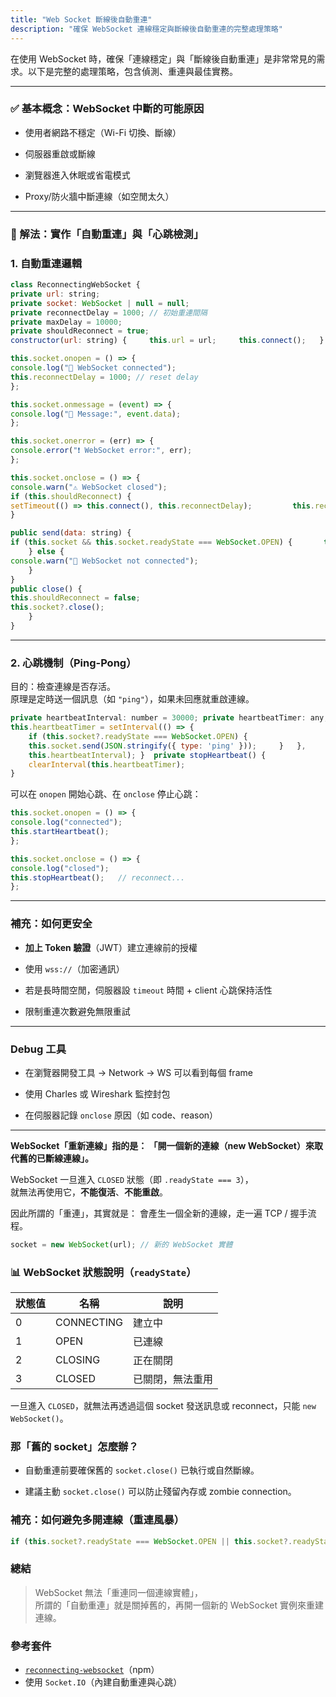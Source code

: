```yaml
---
title: "Web Socket 斷線後自動重連"
description: "確保 WebSocket 連線穩定與斷線後自動重連的完整處理策略"
---
```


在使用 WebSocket 時，確保「連線穩定」與「斷線後自動重連」是非常常見的需求。以下是完整的處理策略，包含偵測、重連與最佳實務。

---

### ✅ 基本概念：WebSocket 中斷的可能原因

- 使用者網路不穩定（Wi-Fi 切換、斷線）
    
- 伺服器重啟或斷線
    
- 瀏覽器進入休眠或省電模式
    
- Proxy/防火牆中斷連線（如空閒太久）
    

---

### 🔁 解法：實作「自動重連」與「心跳檢測」

###  1. 自動重連邏輯


```js
class ReconnectingWebSocket {   
private url: string;   
private socket: WebSocket | null = null;   
private reconnectDelay = 1000; // 初始重連間隔   
private maxDelay = 10000;   
private shouldReconnect = true;    
constructor(url: string) {     this.url = url;     this.connect();   }    private connect() {     this.socket = new WebSocket(this.url);      

this.socket.onopen = () => {       
console.log("🔌 WebSocket connected");   
this.reconnectDelay = 1000; // reset delay     
};  

this.socket.onmessage = (event) => {       
console.log("📩 Message:", event.data);     
};      

this.socket.onerror = (err) => {       
console.error("❗ WebSocket error:", err);     
};      

this.socket.onclose = () => {       
console.warn("⚠️ WebSocket closed");       
if (this.shouldReconnect) {         
setTimeout(() => this.connect(), this.reconnectDelay);         this.reconnectDelay = Math.min(this.reconnectDelay * 2, this.maxDelay);      }};   
}    

public send(data: string) {     
if (this.socket && this.socket.readyState === WebSocket.OPEN) {       this.socket.send(data);     
	} else {       
console.warn("🚫 WebSocket not connected"); 
	}   
}    
public close() {     
this.shouldReconnect = false;     
this.socket?.close();   
	} 
}
```

---

### 2. 心跳機制（Ping-Pong）

目的：檢查連線是否存活。  
原理是定時送一個訊息（如 `"ping"`），如果未回應就重啟連線。


```js
private heartbeatInterval: number = 30000; private heartbeatTimer: any;  private startHeartbeat() {   
this.heartbeatTimer = setInterval(() => {     
	if (this.socket?.readyState === WebSocket.OPEN) {       
	this.socket.send(JSON.stringify({ type: 'ping' }));     }   }, 
	this.heartbeatInterval); }  private stopHeartbeat() {   
	clearInterval(this.heartbeatTimer); 
}
```

可以在 `onopen` 開始心跳、在 `onclose` 停止心跳：

```js
this.socket.onopen = () => {   
console.log("connected");   
this.startHeartbeat(); 
};  

this.socket.onclose = () => {   
console.log("closed");   
this.stopHeartbeat();   // reconnect... 
};
```


---

###  補充：如何更安全

- **加上 Token 驗證**（JWT）建立連線前的授權
    
- 使用 `wss://`（加密通訊）
    
- 若是長時間空閒，伺服器設 `timeout` 時間 + client 心跳保持活性
    
- 限制重連次數避免無限重試
    

---

###  Debug 工具

- 在瀏覽器開發工具 → Network → WS 可以看到每個 frame
    
- 使用 Charles 或 Wireshark 監控封包
    
- 在伺服器記錄 `onclose` 原因（如 code、reason）
    

---

**WebSocket「重新連線」指的是：
「開一個新的連線（new WebSocket）來取代舊的已斷線連線」。**

WebSocket 一旦進入 `CLOSED` 狀態（即 `.readyState === 3`），  
就無法再使用它，**不能復活**、**不能重啟**。

因此所謂的「重連」，其實就是：
會產生一個全新的連線，走一遍 TCP / 握手流程。

```js
socket = new WebSocket(url); // 新的 WebSocket 實體
```


### 📊 WebSocket 狀態說明（`readyState`）

|狀態值|名稱|說明|
|---|---|---|
|0|CONNECTING|建立中|
|1|OPEN|已連線|
|2|CLOSING|正在關閉|
|3|CLOSED|已關閉，無法重用|

一旦進入 `CLOSED`，就無法再透過這個 socket 發送訊息或 reconnect，只能 `new WebSocket()`。


### 那「舊的 socket」怎麼辦？

- 自動重連前要確保舊的 `socket.close()` 已執行或自然斷線。
    
- 建議主動 `socket.close()` 可以防止殘留內存或 zombie connection。
    

### 補充：如何避免多開連線（重連風暴）

```js
if (this.socket?.readyState === WebSocket.OPEN || this.socket?.readyState === WebSocket.CONNECTING) {   // 正在連或已連，避免重複連線   return; }`
```


### 總結

> WebSocket 無法「重連同一個連線實體」，  
> 所謂的「自動重連」就是關掉舊的，再開一個新的 WebSocket 實例來重建連線。

### 參考套件

- [`reconnecting-websocket`](https://github.com/pladaria/reconnecting-websocket)（npm）
- 使用 `Socket.IO`（內建自動重連與心跳）